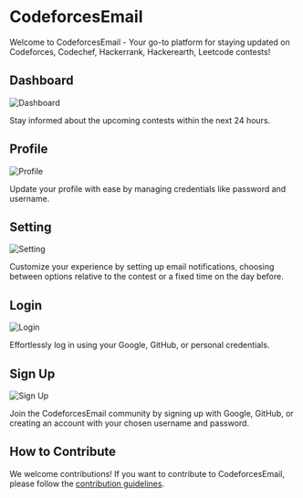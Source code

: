 # CodeforcesEmail

Welcome to CodeforcesEmail - Your go-to platform for staying updated on Codeforces, Codechef, Hackerrank, Hackerearth, Leetcode contests!

## Dashboard

![Dashboard](https://github.com/harshit-2004/Contest-Update/assets/96365691/30ebb1e5-75e6-4349-a1da-834ad7f5753c.png)

Stay informed about the upcoming contests within the next 24 hours.

## Profile

![Profile](<img width="1440" alt="Screenshot 2023-12-23 at 3 39 53 PM" src="https://github.com/harshit-2004/CodeforcesEmail/assets/96365691/75558d01-2177-4ea0-aec5-bc398a973f5e">
)

Update your profile with ease by managing credentials like password and username.

## Setting

![Setting](https://github.com/harshit-2004/Contest-Update/assets/96365691/da5bc0b6-c42b-43df-95a2-71cf893f9c67.png)

Customize your experience by setting up email notifications, choosing between options relative to the contest or a fixed time on the day before.

## Login

![Login](https://github.com/harshit-2004/Contest-Update/assets/96365691/b42c647a-74cf-4ed6-bf66-5114746ad654.png)

Effortlessly log in using your Google, GitHub, or personal credentials.

## Sign Up

![Sign Up](https://github.com/harshit-2004/Contest-Update/assets/96365691/b8970e1c-8115-4264-893c-76640498d933.png)

Join the CodeforcesEmail community by signing up with Google, GitHub, or creating an account with your chosen username and password.

## How to Contribute

We welcome contributions! If you want to contribute to CodeforcesEmail, please follow the [contribution guidelines](CONTRIBUTING.md).
